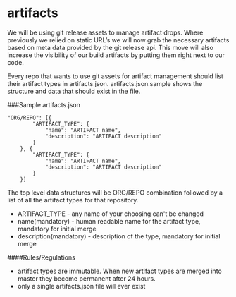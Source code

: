 # artifacts

We will be using git release assets to manage artifact drops. Where previously we relied on static URL’s we will now grab the necessary artifacts based on meta data provided by the git release api. This move will also increase the visibility of our build artifacts by putting them right next to our code. 

Every repo that wants to use git assets for artifact management should list their artifact types in artifacts.json. artifacts.json.sample shows the structure and data that should exist in the file.

###Sample artifacts.json
```
"ORG/REPO": [{
		"ARTIFACT_TYPE": {
			"name": "ARTIFACT name",
			"description": "ARTIFACT description"
		}
	}, {
		"ARTIFACT_TYPE": {
			"name": "ARTIFACT name",
			"description": "ARTIFACT description"
		}
	}]
```
The top level data structures will be ORG/REPO combination followed by a list of all the artifact types for that repository.
 * ARTIFACT_TYPE - any name of your choosing can't be changed 
 * name(mandatory) - human readable name for the artifact type, mandatory for initial merge 
 * description(mandatory) - description of the type, mandatory for initial merge 

####Rules/Regulations 
 * artifact types are immutable. When new artifact types are merged into master they become permanent after 24 hours. 
 * only a single artifacts.json file will ever exist
